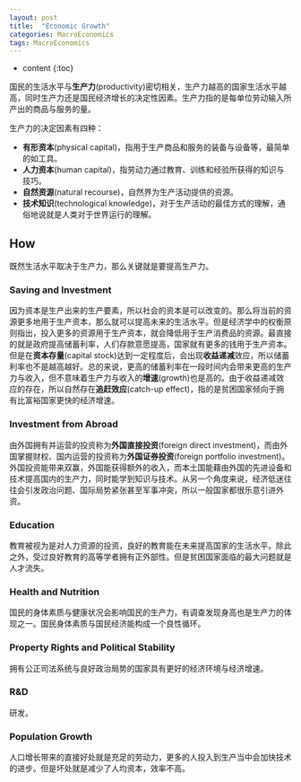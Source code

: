 ```yaml
---
layout: post
title:  "Economic Growth"
categories: MacroEconomics
tags: MacroEconomics 
---
```


* content
{:toc}

国民的生活水平与**生产力**(productivity)密切相关，生产力越高的国家生活水平越高，同时生产力还是国民经济增长的决定性因素。生产力指的是每单位劳动输入所产出的商品与服务的量。

生产力的决定因素有四种：

- **有形资本**(physical capital)，指用于生产商品和服务的装备与设备等，最简单的如工具。
- **人力资本**(human capital)，指劳动力通过教育、训练和经验所获得的知识与技巧。
- **自然资源**(natural recourse)，自然界为生产活动提供的资源。
- **技术知识**(technological knowledge)，对于生产活动的最佳方式的理解，通俗地说就是人类对于世界运行的理解。

## How

既然生活水平取决于生产力，那么关键就是要提高生产力。

### Saving and Investment

因为资本是生产出来的生产要素，所以社会的资本是可以改变的。那么将当前的资源更多地用于生产资本，那么就可以提高未来的生活水平。但是经济学中的权衡原则指出，投入更多的资源用于生产资本，就会降低用于生产消费品的资源。最直接的就是政府提高储蓄利率，人们存款意愿提高，国家就有更多的钱用于生产资本。但是在**资本存量**(capital stock)达到一定程度后，会出现**收益递减**效应，所以储蓄利率也不是越高越好。总的来说，更高的储蓄利率在一段时间内会带来更高的生产力与收入，但不意味着生产力与收入的**增速**(growth)也是高的。由于收益递减效应的存在，所以自然存在**追赶效应**(catch-up effect)，指的是贫困国家倾向于拥有比富裕国家更快的经济增速。

### Investment from Abroad

由外国拥有并运营的投资称为**外国直接投资**(foreign direct investment)，而由外国掌握财权、国内运营的投资称为**外国证券投资**(foreign portfolio investment)。外国投资能带来双赢，外国能获得额外的收入，而本土国能藉由外国的先进设备和技术提高国内的生产力，同时能学到知识与技术。从另一个角度来说，经济低迷往往会引发政治问题、国际局势紧张甚至军事冲突，所以一般国家都很乐意引进外资。

### Education

教育被视为是对人力资源的投资，良好的教育能在未来提高国家的生活水平。除此之外，受过良好教育的高等学者拥有正外部性。但是贫困国家面临的最大问题就是人才流失。

### Health and Nutrition

国民的身体素质与健康状况会影响国民的生产力，有调查发现身高也是生产力的体现之一。国民身体素质与国民经济能构成一个良性循环。

### Property Rights and Political Stability

拥有公正司法系统与良好政治局势的国家具有更好的经济环境与经济增速。

### R&D

研发。

### Population Growth

人口增长带来的直接好处就是充足的劳动力，更多的人投入到生产当中会加快技术的进步。但是坏处就是减少了人均资本，效率不高。